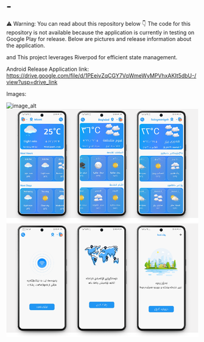 # -
⚠ Warning: You can read about this repository below 👇
The code for this repository is not available because the application is currently in testing on Google Play for release.
Below are pictures and release information about the application.

and This project leverages Riverpod for efficient state management.

Android Release Application link:
https://drive.google.com/file/d/1PEeivZqCGY7VqWmeWyMPVhxAKIt5dbU-/view?usp=drive_link


Images:

![image_alt](https://github.com/e7san99/Weather-app/blob/c64df8376c30617eaa0bce9d93b91a34d6813013/google-play.png)
![image_alt](https://github.com/e7san99/-/blob/97098190ba6c1c4ab58dd42b4baff70ab2953aaa/screen%202.png)
![image_alt](https://github.com/e7san99/-/blob/97098190ba6c1c4ab58dd42b4baff70ab2953aaa/screen%203.png)
